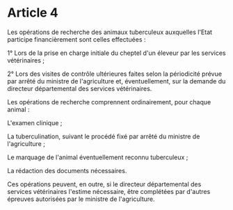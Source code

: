 # Article 4

Les opérations de recherche des animaux tuberculeux auxquelles l'Etat participe financièrement sont celles effectuées :

1° Lors de la prise en charge initiale du cheptel d'un éleveur par les services vétérinaires ;

2° Lors des visites de contrôle ultérieures faites selon la périodicité prévue par arrêté du ministre de l'agriculture et, éventuellement, sur la demande du directeur départemental des services vétérinaires.

Les opérations de recherche comprennent ordinairement, pour chaque animal :

L'examen clinique ;

La tuberculination, suivant le procédé fixé par arrêté du ministre de l'agriculture ;

Le marquage de l'animal éventuellement reconnu tuberculeux ;

La rédaction des documents nécessaires.

Ces opérations peuvent, en outre, si le directeur départemental des services vétérinaires l'estime nécessaire, être complétées par d'autres épreuves autorisées par le ministre de l'agriculture.
